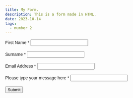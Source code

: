 ```yaml
---
title: My Form.
description: This is a form made in HTML.
date: 2023-10-14
tags:
  - number 2
---
```

<head>
<style>
  message {
    width: 200px;
    height: 60px;
  }
  label {
  font-family:Helvetica;
  color: primary;
  }
</style>
</head>
<body>
<form action="./action_page.php" method="post">
    <label for="firstname">First Name *</label>
    <input type="text" id="firstname" name="firstname" required> <br> <br>
    <label for='surname'>Surname *</label> 
    <input type='text' id='surname' name='surname' required> <br> <br>
    <label for="email">Email Address *</label>
    <input type="email" id="email" name="email" required> <br> <br>
    <label for='message'>Please type your message here *</label>
    <input type='text' id='message' name='message' required> <br> <br>
    <input type='submit' value='Submit'>
</form>
</body>